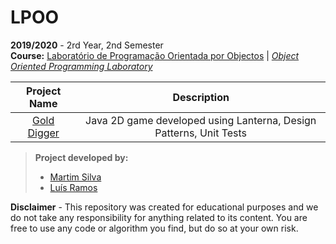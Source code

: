 # LPOO

**2019/2020** - 2rd Year, 2nd Semester\
**Course:** [Laboratório de Programação Orientada por Objectos](https://sigarra.up.pt/feup/pt/ucurr_geral.ficha_uc_view?pv_ocorrencia_id=436442) | [*Object Oriented Programming Laboratory*](https://sigarra.up.pt/feup/en/ucurr_geral.ficha_uc_view?pv_ocorrencia_id=436442)

|Project Name|Description|
|:----------:|:---------:|
|[Gold Digger](https://github.com/motapinto/gold-digger)|Java 2D game developed using Lanterna, Design Patterns, Unit Tests|

> **Project developed by:**
> - [Martim Silva](https://github.com/motapinto)
> - [Luís Ramos](https://github.com/luispramos)

**Disclaimer** - This repository was created for educational purposes and we do not take any responsibility for anything related to its content. You are free to use any code or algorithm you find, but do so at your own risk.

